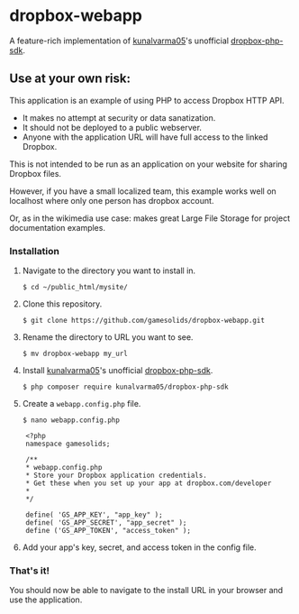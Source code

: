# dropbox-webapp
A feature-rich implementation of [kunalvarma05](https://github.com/kunalvarma05)'s unofficial [dropbox-php-sdk](https://github.com/kunalvarma05/dropbox-php-sdk).

## Use at your own risk:
This application is an example of using PHP to access Dropbox HTTP API. 
* It makes no attempt at security or data sanatization. 
* It should not be deployed to a public webserver. 
* Anyone with the application URL will have full access to the linked Dropbox.

This is not intended to be run as an application on your website for sharing Dropbox files.


However, if you have a small localized team, this example works well on localhost where only one person has dropbox account. 

Or, as in the wikimedia use case: makes great Large File Storage for project documentation examples.


### Installation

1. Navigate to the directory you want to install in.

    `$ cd ~/public_html/mysite/`

2. Clone this repository.

    `$ git clone https://github.com/gamesolids/dropbox-webapp.git`

3. Rename the directory to URL you want to see.

    `$ mv dropbox-webapp my_url`

4. Install [kunalvarma05](https://github.com/kunalvarma05)'s unofficial [dropbox-php-sdk](https://github.com/kunalvarma05/dropbox-php-sdk).

    `$ php composer require kunalvarma05/dropbox-php-sdk`

5. Create a `webapp.config.php` file.

	`$ nano webapp.config.php`

```
	<?php
	namespace gamesolids;

	/** 
	* webapp.config.php
	* Store your Dropbox application credentials.
	* Get these when you set up your app at dropbox.com/developer 
	* 
	*/

	define( 'GS_APP_KEY', "app_key" );
	define( 'GS_APP_SECRET', "app_secret" );
	define ('GS_APP_TOKEN', "access_token" );

```
6. Add your app's key, secret, and access token in the config file.


### That's it!

You should now be able to navigate to the install URL in your browser and use the application.



